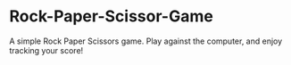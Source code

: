 # Rock-Paper-Scissor-Game

A simple Rock Paper Scissors game. Play against the computer, and enjoy tracking your score!
